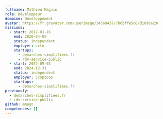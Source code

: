 ```yaml
---
fullname: Mathieu Magnin
role: Développeur
domaine: Développement
avatar: https://fr.gravatar.com/userimage/34569437/7b6bffe5c87d1099a2382d71707c12e5.jpg?size=512
missions:
  - start: 2017-01-16
    end: 2020-04-09
    status: independent
    employer: octo
    startups:
      - demarches-simplifiees.fr
      - rdv-service-public
  - start: 2024-09-03
    end: 2024-12-31
    status: independent
    employer: Scopopop
    startups:
      - demarches-simplifiees.fr
previously:
  - demarches-simplifiees.fr
  - rdv-service-public
github: mmagn
competences: []
---
```

